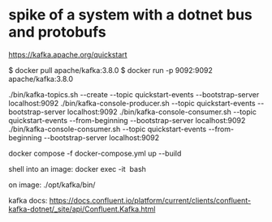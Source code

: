 # spike of a system with a dotnet bus and protobufs



https://kafka.apache.org/quickstart

$ docker pull apache/kafka:3.8.0
$ docker run -p 9092:9092 apache/kafka:3.8.0


./bin/kafka-topics.sh --create --topic quickstart-events --bootstrap-server localhost:9092
./bin/kafka-console-producer.sh --topic quickstart-events --bootstrap-server localhost:9092
./bin/kafka-console-consumer.sh --topic quickstart-events --from-beginning --bootstrap-server localhost:9092
./bin/kafka-console-consumer.sh --topic quickstart-events --from-beginning --bootstrap-server localhost:9092


docker compose -f docker-compose.yml up --build



shell into an image:
docker exec -it <image> bash

on image:
./opt/kafka/bin/



kafka docs:
https://docs.confluent.io/platform/current/clients/confluent-kafka-dotnet/_site/api/Confluent.Kafka.html
